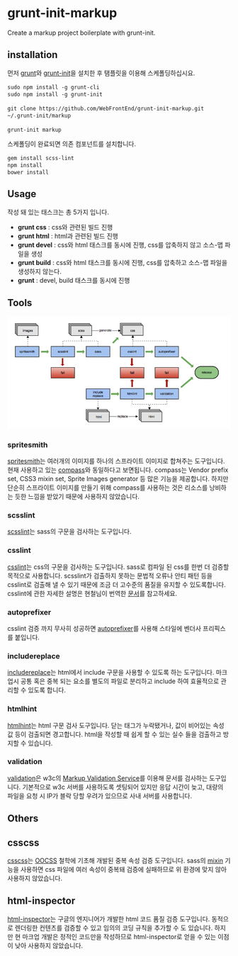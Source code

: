 # grunt-init-markup

Create a markup project boilerplate with grunt-init.

## installation

먼저 [grunt](http://gruntjs.com/)와 [grunt-init](https://github.com/gruntjs/grunt-init)을 설치한 후 탬플릿을 이용해 스케폴딩하십시요.

```
sudo npm install -g grunt-cli
sudo npm install -g grunt-init

git clone https://github.com/WebFrontEnd/grunt-init-markup.git ~/.grunt-init/markup

grunt-init markup
```

스케폴딩이 완료되면 의존 컴포넌트를 설치합니다.

```
gem install scss-lint
npm install
bower install
```

## Usage

작성 돼 있는 태스크는 총 5가지 입니다.

* **grunt css** : css와 관련된 빌드 진행
* **grunt html** : html과 관련된 빌드 진행
* **grunt devel** : css와 html 태스크를 동시에 진행, css를 압축하지 않고 소스-맵 파일을 생성
* **grunt build** : css와 html 태스크를 동시에 진행, css를 압축하고 소스-맵 파일을 생성하지 않는다.
* **grunt** : devel, build 태스크를 동시에 진행

## Tools
![build process of markup](https://raw.githubusercontent.com/WebFrontEnd/grunt-init-markup/master/build_process.png)

### spritesmith

[spritesmith](https://github.com/Ensighten/spritesmith)는 여러개의 이미지를 하나의 스프라이트 이미지로 합쳐주는 도구입니다.
현재 사용하고 있는 [compass](http://compass-style.org/)와 동일하다고 보면됩니다. compass는 Vendor prefix set, CSS3 mixin set, Sprite Images generator 등 많은 기능을 제공합니다.
하지만 단순히 스프라이트 이미지를 만들기 위해 compass를 사용하는 것은 리소스를 낭비하는 듯한 느낌을 받았기 때문에 사용하지 않았습니다.

### scsslint

[scsslint](https://github.com/causes/scss-lint)는 sass의 구문을 검사하는 도구입니다.

### csslint

[csslint](http://csslint.net/)는 css의 구문을 검사하는 도구입니다. sass로 컴파일 된 css를 한번 더 검증할 목적으로 사용합니다.
scsslint가 검출하지 못하는 문법적 오류나 안티 패턴 등을 csslint로 검출해 낼 수 있기 때문에 조금 더 고수준의 품질을 유지할 수 있도록합니다.
csslint에 관한 자세한 설명은 현철님이 번역한 [문서](https://github.com/hyunchulkwak/csslint/wiki/%EA%B7%9C%EC%B9%99)를 참고하세요.

### autoprefixer

csslint 검증 까지 무사히 성공하면 [autoprefixer](https://github.com/postcss/autoprefixer)를 사용해 스타일에 벤더사 프리픽스를 붙입니다.

### includereplace

[includereplace](https://github.com/alanshaw/grunt-include-replace)는 html에서 include 구문을 사용할 수 있도록 하는 도구입니다.
마크업시 공통 혹은 중복 되는 요소를 별도의 파일로 분리하고 include 하여 효율적으로 관리할 수 있도록 합니다.

### htmlhint

[htmlhint](http://htmlhint.com/)는 html 구문 검사 도구입니다.
닫는 태그가 누락됐거나, 값이 비어있는 속성 값 등이 검출되면 경고합니다.
html을 작성할 때 쉽게 할 수 있는 실수 들을 검출하고 방지할 수 있습니다.

### validation

[validation](https://github.com/praveenvijayan/grunt-html-validation)은 w3c의 [Markup Validation Service](http://validator.w3.org/)를 이용해 문서를 검사하는 도구입니다.
기본적으로 w3c 서버를 사용하도록 셋팅되어 있지만 응답 시간이 늦고, 대량의 파일을 요청 시 IP가 블락 당할 우려가 있으므로 사내 서버를 사용합니다.

## Others

## csscss

[csscss](http://zmoazeni.github.io/csscss/)는 [OOCSS](http://oocss.org/) 철학에 기초해 개발된 중복 속성 검증 도구입니다.
sass의 [mixin](http://www.sass-lang.com/documentation/file.SASS_REFERENCE.html#mixins) 기능을 사용하면 css 파일에 여러 속성이 중복돼 검증에 실패하므로 위 환경에 맞지 않아 사용하지 않았습니다.

## html-inspector

[html-inspector](https://github.com/philipwalton/html-inspector)는 구글의 엔지니어가 개발한 html 코드 품질 검증 도구입니다. 동적으로 렌더링한 컨텐츠를 검증할 수 있고 임의의 코딩 규칙을 추가할 수 도 있습니다.
하지만 현 마크업 개발은 정적인 코드만을 작성하므로 html-inspector로 얻을 수 있는 이점이 낮아 사용하지 않았습니다.



